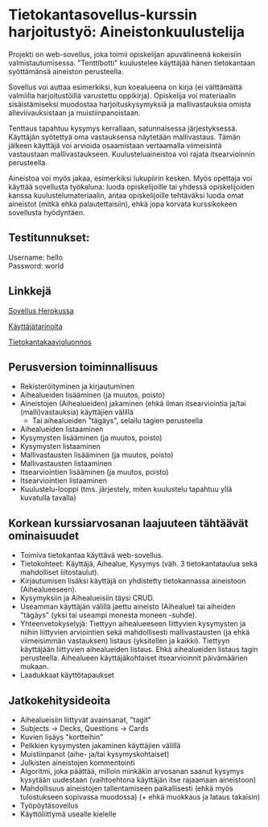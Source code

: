 # Tietokantasovellus-kurssin harjoitustyö: Aineistonkuulustelija

Projekti on web-sovellus, joka toimii opiskelijan apuvälineenä kokeisiin valmistautumisessa. "Tenttibotti" kuulustelee käyttäjää hänen tietokantaan syöttämänsä aineiston perusteella.

Sovellus voi auttaa esimerkiksi, kun koealueena on kirja (ei välttämättä valmiilla harjoitustöillä varustettu oppikirja). Opiskelija voi materiaalin sisäistämiseksi muodostaa harjoituskysymyksiä ja mallivastauksia omista alleviivauksistaan ja muistiinpanoistaan.

Tenttaus tapahtuu kysymys kerrallaan, satunnaisessa järjestyksessä. Käyttäjän syötettyä oma vastauksensa näytetään mallivastaus. Tämän jälkeen käyttäjä voi arvioida osaamistaan vertaamalla viimeisintä vastaustaan mallivastaukseen. Kuulusteluaineistoa voi rajata itsearvioinnin perusteella.

Aineistoa voi myös jakaa, esimerkiksi lukupiirin kesken. Myös opettaja voi käyttää sovellusta työkaluna: luoda opiskelijoille tai yhdessä opiskelijoiden kanssa kuulustelumateriaalin, antaa opiskelijoille tehtäväksi luoda omat aineistot (mitkä ehkä palautettaisiin), ehkä jopa korvata kurssikokeen sovellusta hyödyntäen.

## Testitunnukset:

Username: hello</br>
Password: world

## Linkkejä

[Sovellus Herokussa](https://tenttibot.herokuapp.com/)

[Käyttäjätarinoita](https://github.com/magael/tenttibot/blob/master/documentation/user_stories.md)

[Tietokantakaavioluonnos](https://github.com/magael/tenttibot/blob/master/documentation/diagram_sketch.md)

## Perusversion toiminnallisuus

* Rekisteröityminen ja kirjautuminen
* Aihealueiden lisääminen (ja muutos, poisto)
* Aineistojen (Aihealueiden) jakaminen (ehkä ilman itsearviointia ja/tai (malli)vastauksia) käyttäjien välillä
  * Tai aihealueiden "tägäys", selailu tagien perusteella
* Aihealueiden listaaminen
* Kysymysten lisääminen (ja muutos, poisto)
* Kysymysten listaaminen
* Mallivastausten lisääminen (ja muutos, poisto)
* Mallivastausten listaaminen
* Itsearviointien lisääminen (ja muutos, poisto)
* Itsearviointien listaaminen
* Kuulustelu-looppi (tms. järjestely, miten kuulustelu tapahtuu yllä kuvatulla tavalla)

## Korkean kurssiarvosanan laajuuteen tähtäävät ominaisuudet

* Toimiva tietokantaa käyttävä web-sovellus.
* Tietokohteet: Käyttäjä, Aihealue, Kysymys (väh. 3 tietokantataulua sekä mahdolliset liitostaulut).
* Kirjautumisen lisäksi käyttäjä on yhdistetty tietokannassa aineistoon (Aihealueeseen).
* Kysymyksiin ja Aihealueisiin täysi CRUD.
* Useamman käyttäjän välillä jaettu aineisto (Aihealue) tai aiheiden "tägäys" (yksi tai useampi monesta moneen -suhde).
* Yhteenvetokyselyjä: Tiettyyn aihealueeseen liittyvien kysymysten ja niihin liittyvien arviointien sekä mahdollisesti mallivastausten (ja ehkä viimeisimmän vastauksen) listaus (yksitellen ja kaikki). Tiettyyn käyttäjään liittyvien aihealueiden listaus. Ehkä aihealueiden listaus tagin perusteella. Aihealueen käyttäjäkohtaiset itsearvioinnit päivämäärien mukaan.
* Laadukkaat käyttötapaukset

## Jatkokehitysideoita

* Aihealueisiin liittyvät avainsanat, "tagit"
* Subjects -> Decks, Questions -> Cards
* Kuvien lisäys "kortteihin"
* Pelkkien kysymysten jakaminen käyttäjien välillä
* Muistiinpanot (aihe- ja/tai kysymyskohtaiset)
* Julkisten aineistojen kommentointi
* Algoritmi, joka päättää, milloin minkäkin arvosanan saanut kysymys kysytään uudestaan (vaihtoehtona käyttäjän itse rajaamaan aineistoon)
* Mahdollisuus aineistojen tallentamiseen paikallisesti (ehkä myös tulostukseen sopivassa muodossa) (+ ehkä muokkaus ja lataus takaisin)
* Työpöytäsovellus
* Käyttöliittymä usealle kielelle
